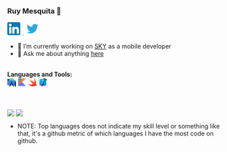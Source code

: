 ### Ruy Mesquita 👋

<a href="https://www.linkedin.com/in/ruy-mesquita-2336ab25/"><img src="assets/linkedin.png" width="30" height="30"/></a> 
<img src="assets/twitter.svg" width="5" height="1"/>
<a href="https://twitter.com/ruymesquita"><img src="assets/twitter.svg" width="30" height="30"/></a>


- 🔭 I’m currently working on [SKY](https://www.linkedin.com/company/skyportugal/) as a mobile developer
- 💬 Ask me about anything [here](https://github.com/mesquitaa/mesquitaa/issues/new)

<br/>
<b>Languages and Tools:</b>
<br/>
<a href="https://developer.android.com/studio"><img src="assets/as.png" width="20" height="20"/></a>
<a href="https://kotlinlang.org/"><img src="assets/kotlin.jpeg" width="20" height="20"/></a>
<a href="https://developer.apple.com/swift/"><img src="assets/swift.jpeg" width="20" height="20"/></a>
<a href="https://developer.apple.com/xcode/"><img src="assets/xcode.png" width="20" height="20"/></a>

<!--
**mesquitaa/mesquitaa** is a ✨ _special_ ✨ repository because its `README.md` (this file) appears on your GitHub profile.

Here are some ideas to get you started:

- 🔭 I’m currently working on ...
- 🌱 I’m currently learning ...
- 👯 I’m looking to collaborate on ...
- 🤔 I’m looking for help with ...
- 💬 Ask me about ...
- 📫 How to reach me: ...
- 😄 Pronouns: ...
- ⚡ Fun fact: ...
-->

<br/><br/>
<a >
  <img align="center" src="https://github-readme-stats.vercel.app/api/top-langs/?username=mesquitaa&count_private=true&show_icons=true" />
</a>
<a >
  <img align="center" src="https://github-readme-stats.vercel.app/api?username=mesquitaa&count_private=true&show_icons=true" />
</a>
<br/>
* NOTE: Top languages does not indicate my skill level or something like that, it's a github metric of which languages I have the most code on github.
